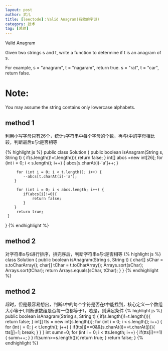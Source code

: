 ```yaml
---
layout: post
author: 武儿
title: [leectode]：Valid Anagram(有效的字谜)
category: 技术
tag: [总结]
---
```


Valid Anagram

Given two strings s and t, write a function to determine if t is an anagram of s.

For example,
s = "anagram", t = "nagaram", return true.
s = "rat", t = "car", return false.

# Note:
You may assume the string contains only lowercase alphabets.

## method 1
利用小写字母只有26个，统计s字符串中每个字母的个数，再与t中的字母相比较，判断最后s与t是否相等

{% highlight js %}
public class Solution {
    	 public boolean isAnagram(String s, String t) {
		 if(s.length()!=t.length()){
			 return false;
		 }
		 int[] abcs =new int[26];
		 for (int i = 0; i < s.length(); i++) {
			abcs[s.charAt(i)-'a']++;
		 }
		 
		 for (int i = 0; i < t.length(); i++) {
			--abcs[t.charAt(i)-'a'];
		}
		 
		 for (int i = 0; i < abcs.length; i++) {
			if(abcs[i]!=0){
				return false;
			}
		}
		 return true;
	 }
}
{% endhighlight %}

## method 2
对字符串s与t进行排序，排完序后，判断字符串s与t是否相等
{% highlight js %}
class Solution {
	public boolean isAnagram(String s, String t) {
	    char[] sChar = s.toCharArray();
	    char[] tChar = t.toCharArray();
	    Arrays.sort(sChar);
	    Arrays.sort(tChar);
	    return Arrays.equals(sChar, tChar);
	}
}
{% endhighlight %}

## method 2
超时，但是最容易想出，判断s中的每个字符是否在t中能找到，核心定义一个数组大小等于t,判断该数组是否每一位都等于1，若是，则满足条件
{% highlight js %}
public boolean isAnagram(String s, String t) {
    	if(s.length()!=t.length()){
    		return false;
    	}
    	int[] tts = new int[s.length()];
        for (int i = 0; i < s.length(); i++) {
			for (int j = 0; j < t.length(); j++) {
				if(tts[j]==0&&(s.charAt(i)==t.charAt(j))){
					tts[j]=1;
					break;
				}
			}
		}
        int sumn=0;
        for (int i = 0; i < tts.length; i++) {
			if(tts[i]==1){
				sumn++;
			}
		}
        if(sumn>=s.length()){
        	return true;
        }
        return false;
    }
{% endhighlight %}

